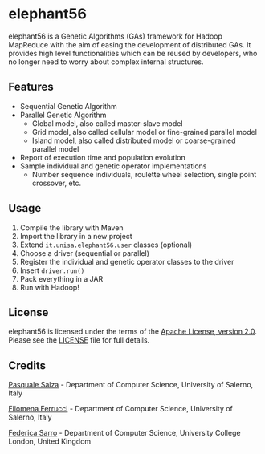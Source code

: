 # elephant56

elephant56 is a Genetic Algorithms (GAs) framework for Hadoop MapReduce with the aim of easing the development of distributed GAs. It provides high level functionalities which can be reused by developers, who no longer need to worry about complex internal structures.

## Features

- Sequential Genetic Algorithm
- Parallel Genetic Algorithm
  - Global model, also called master-slave model
  - Grid model, also called cellular model or fine-grained parallel model
  - Island model, also called distributed model or coarse-grained parallel model
- Report of execution time and population evolution
- Sample individual and genetic operator implementations
  - Number sequence individuals, roulette wheel selection, single point crossover, etc.

## Usage

1. Compile the library with Maven
2. Import the library in a new project
3. Extend `it.unisa.elephant56.user` classes (optional)
4. Choose a driver (sequential or parallel)
6. Register the individual and genetic operator classes to the driver
5. Insert `driver.run()`
6. Pack everything in a JAR
7. Run with Hadoop!

## License

elephant56 is licensed under the terms of the [Apache License, version 2.0](http://www.apache.org/licenses/LICENSE-2.0.html). Please see the [LICENSE](LICENSE.md) file for full details.

## Credits

[Pasquale Salza](mailto:psalza@unisa.it) - Department of Computer Science, University of Salerno, Italy

[Filomena Ferrucci](mailto:fferrucci@unisa.it) - Department of Computer Science, University of Salerno, Italy

[Federica Sarro](mailto:f.sarro@ucl.ac.uk) - Department of Computer Science, University College London, United Kingdom
